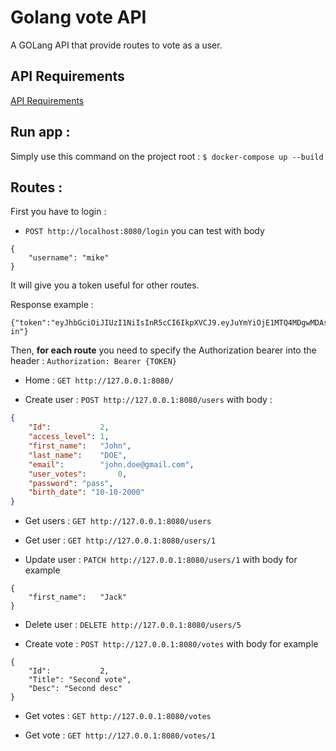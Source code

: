 # Golang vote API

A GOLang API that provide routes to vote as a user.

## API Requirements

[API Requirements](api-requirements.md)

## Run app :
Simply use this command on the project root : `$ docker-compose up --build`

## Routes : 

First you have to login :
- `POST http://localhost:8080/login` you can test with body
```
{
	"username":	"mike"
}
```
It will give you a token useful for other routes. 

Response example : 
```
{"token":"eyJhbGciOiJIUzI1NiIsInR5cCI6IkpXVCJ9.eyJuYmYiOjE1MTQ4MDgwMDAsInVzZXIiOiJtaWtlIn0.DK2NUAAnDq_0wC9a7NufyhTri0g7f1DZJjPG1kHy6mA","message":"logged in"}
```

Then, **for each route** you need to specify the Authorization bearer into the header :
`Authorization: Bearer {TOKEN}`

- Home : `GET http://127.0.0.1:8080/` 

- Create user : `POST http://127.0.0.1:8080/users` with body : 
```json
{
	"Id":       	2,
	"access_level": 1,
	"first_name":	"John",
	"last_name": 	"DOE",
	"email":		"john.doe@gmail.com",
	"user_votes": 		0,
	"password": "pass",
	"birth_date": "10-10-2000"
}
```

- Get users : `GET http://127.0.0.1:8080/users`

- Get user : `GET http://127.0.0.1:8080/users/1`

- Update user : `PATCH http://127.0.0.1:8080/users/1` with body for example
```
{
	"first_name":	"Jack"
}
```

- Delete user : `DELETE http://127.0.0.1:8080/users/5`

- Create vote : `POST http://127.0.0.1:8080/votes` with body for example 
```
{
	"Id":       	2,
	"Title": "Second vote",
	"Desc":	"Second desc"
}
```

- Get votes : `GET http://127.0.0.1:8080/votes` 

- Get vote : `GET http://127.0.0.1:8080/votes/1`